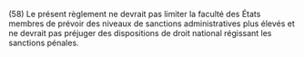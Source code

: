(58) Le présent règlement ne devrait pas limiter la faculté des États membres de prévoir des niveaux de sanctions administratives plus élevés et ne devrait pas préjuger des dispositions de droit national régissant les sanctions pénales.